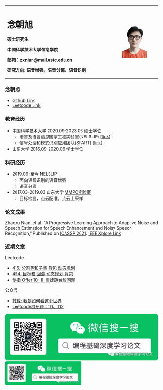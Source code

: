 <table border="0">
  <tr>
    <td width="75%">
      <h1>念朝旭</h1>
      <p><b>硕士研究生</b></p>
      <p><b>中国科学技术大学信息学院</b></p>
      <p><b>邮箱：zxnian@mail.ustc.edu.cn</b></p>
      <p><b>研究方向: 语音增强，语音分离，语音识别</b></p>
    </td>
    <td width="25%">
      <img src="/photo.jpg" width="75%"> 
    </td>
  </tr>
</table>

### 念朝旭

- [Github Link](https://github.com/elissopp)
- [Leetcode Link](https://leetcode-cn.com/u/zxnian_ustc/)

### 教育经历

- 中国科学技术大学      2020.09-2023.06 硕士学位 
    - 语音及语言信息国家工程实验室(NELSLIP) [[link](http://nelslip.ustc.edu.cn/)]
    - 信号处理和模式识别应用团队(SPART) [[link](http://staff.ustc.edu.cn/~jundu/index.html)]
- 山东大学      2016.09-2020.06 学士学位

### 科研经历

- 2019.09-至今    NELSLIP
    - 面向语音识别的语音增强
    - 语音分离
- 2017.03-2019.03   山东大学 [MMPC实验室](www.mmpc.pw)
    - 目标检测，点云配准，点云上采样

### 论文成果

Zhaoxu Nian, et al. "A Progressive Learning Approach to Adaptive Noise and Speech Estimation for Speech Enhancement and Noisy Speech Recognition," Published on [ICASSP 2021](https://2021.ieeeicassp.org/). [IEEE Xplore Link](https://ieeexplore.ieee.org/document/9413395)


### 近期文章

Leetcode
- [416. 分割等和子集 背包 动态规划](https://leetcode-cn.com/problems/partition-equal-subset-sum/solution/416-fen-ge-deng-he-zi-ji-bei-bao-dong-ta-ip91/)
- [494. 目标和 回溯 动态规划 背包](https://leetcode-cn.com/problems/target-sum/solution/494-mu-biao-he-by-zxnian_ustc-fqey/)
- [剑指 Offer 10- II. 青蛙跳台阶问题](https://leetcode-cn.com/problems/qing-wa-tiao-tai-jie-wen-ti-lcof/solution/jian-zhi-offer-10-ii-qing-wa-tiao-tai-ji-8cdk/)

公众号
- [转载: 我是如何看这个世界](https://mp.weixin.qq.com/s?__biz=MzAwNjY3MzExOQ==&mid=2247484009&idx=1&sn=906b83edc3431d3eb6a3da942d0743c3&chksm=9b0885d9ac7f0ccf28792f9a313ab84d8dca87e520162afbb99947e30bd7b8aca5f1293c32d8&token=1523695542&lang=zh_CN#rd)
- [Leetcode树专题：111、112](https://mp.weixin.qq.com/s?__biz=MzAwNjY3MzExOQ==&mid=2247484005&idx=1&sn=32db038fc3d64347ce8dd8a17eb68368&chksm=9b0885d5ac7f0cc3dd68945262251baae829596197eb10e42442e7fd8eca48e53b2547ba4ce6&token=1523695542&lang=zh_CN#rd)

![公众号](/title.png)
<img src="/title.png" width="50%">
